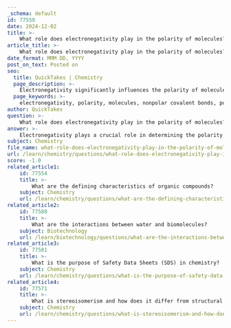 ```yaml
---
_schema: default
id: 77559
date: 2024-12-02
title: >-
    What role does electronegativity play in the polarity of molecules?
article_title: >-
    What role does electronegativity play in the polarity of molecules?
date_format: MMM DD, YYYY
post_on_text: Posted on
seo:
  title: QuickTakes | Chemistry
  page_description: >-
    Electronegativity significantly influences the polarity of molecules by determining how electrons are shared between atoms in a bond, leading to nonpolar or polar bonds, and ultimately affecting the overall molecular polarity based on geometry and dipole moment.
  page_keywords: >-
    electronegativity, polarity, molecules, nonpolar covalent bonds, polar covalent bonds, ionic bonds, molecular polarity, dipole moments, chemical bonds, electron distribution
author: QuickTakes
question: >-
    What role does electronegativity play in the polarity of molecules?
answer: >-
    Electronegativity plays a crucial role in determining the polarity of molecules. It is defined as the ability of an atom to attract a pair of electrons in a chemical bond. The difference in electronegativity between two atoms involved in a covalent bond influences how the shared electrons are distributed, which in turn affects the bond's polarity.\n\n1. **Types of Bonds Based on Electronegativity Difference**:\n   - **Nonpolar Covalent Bonds**: When the electronegativity difference between two atoms is less than 1.9, the bond is considered mostly covalent and nonpolar. In this case, the electrons are shared equally, as seen in diatomic molecules like $H_2$, where both atoms have the same electronegativity.\n   - **Polar Covalent Bonds**: If the electronegativity difference is significant but not large enough to result in an ionic bond, the bond is polar. This means that the more electronegative atom will attract the shared electrons more strongly, leading to a partial negative charge ($\delta^-$) on that atom and a partial positive charge ($\delta^+$) on the less electronegative atom. For example, in hydrogen fluoride (HF), the electrons are drawn closer to fluorine, making the bond polar.\n   - **Ionic Bonds**: A large electronegativity difference typically results in an ionic bond, where one atom completely transfers its electrons to another, leading to the formation of charged ions.\n\n2. **Molecular Polarity**: The overall polarity of a molecule is not solely determined by the polarity of its individual bonds but also by its molecular geometry. For instance, in carbon dioxide (CO₂), although the C=O bonds are polar, the linear shape of the molecule causes the dipole moments to cancel each other out, resulting in a nonpolar molecule. Conversely, water (H₂O) has a bent shape, which means the dipole moments do not cancel, making it a polar molecule.\n\n3. **Dipole Moments**: The vector sum of the dipole moments of all the bonds in a molecule determines its overall polarity. A molecule with a net dipole moment is polar, while one with a net dipole moment of zero is nonpolar.\n\nIn summary, electronegativity differences lead to the formation of polar or nonpolar bonds, and the molecular geometry further influences whether the entire molecule is polar or nonpolar. Understanding these concepts is essential for predicting the behavior of molecules in various chemical contexts.
subject: Chemistry
file_name: what-role-does-electronegativity-play-in-the-polarity-of-molecules.md
url: /learn/chemistry/questions/what-role-does-electronegativity-play-in-the-polarity-of-molecules
score: -1.0
related_article1:
    id: 77554
    title: >-
        What are the defining characteristics of organic compounds?
    subject: Chemistry
    url: /learn/chemistry/questions/what-are-the-defining-characteristics-of-organic-compounds
related_article2:
    id: 77580
    title: >-
        What are the interactions between water and biomolecules?
    subject: Biotechnology
    url: /learn/biotechnology/questions/what-are-the-interactions-between-water-and-biomolecules
related_article3:
    id: 77581
    title: >-
        What is the purpose of Safety Data Sheets (SDS) in chemistry?
    subject: Chemistry
    url: /learn/chemistry/questions/what-is-the-purpose-of-safety-data-sheets-sds-in-chemistry
related_article4:
    id: 77571
    title: >-
        What is stereoisomerism and how does it differ from structural isomerism?
    subject: Chemistry
    url: /learn/chemistry/questions/what-is-stereoisomerism-and-how-does-it-differ-from-structural-isomerism
---
```


&nbsp;